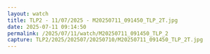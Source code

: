```yaml
---
layout: watch
title: TLP2 - 11/07/2025 - M20250711_091450_TLP_2T.jpg
date: 2025-07-11 09:14:50
permalink: /2025/07/11/watch/M20250711_091450_TLP_2
capture: TLP2/2025/202507/20250710/M20250711_091450_TLP_2T.jpg
---
```


